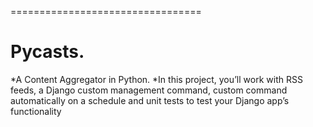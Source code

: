 =================================
# Pycasts.
*A Content Aggregator in Python.
*In this project, you’ll work with RSS feeds, a Django custom management command, custom command automatically on a schedule and unit tests to test your Django app’s functionality
